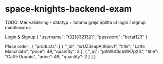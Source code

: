 # space-knights-backend-exam

TODO:
Mer validering - datatyp + tomma grejs
Splitta ut login / signup middlewares

Login & Signup
{
"username": "t3213321321",
"password": "berat123"
}

Place order :
{
"products": [
{
"_id": "srUZ3eapAit6anvI",
"title": "Latte Macchiato",
"price": 49,
"quantity": 3
},
{
"_id": "jdhW6ClobWK7pXlL",
"title": "Caffè Doppio",
"price": 49,
"quantity": 2
}
]
}
